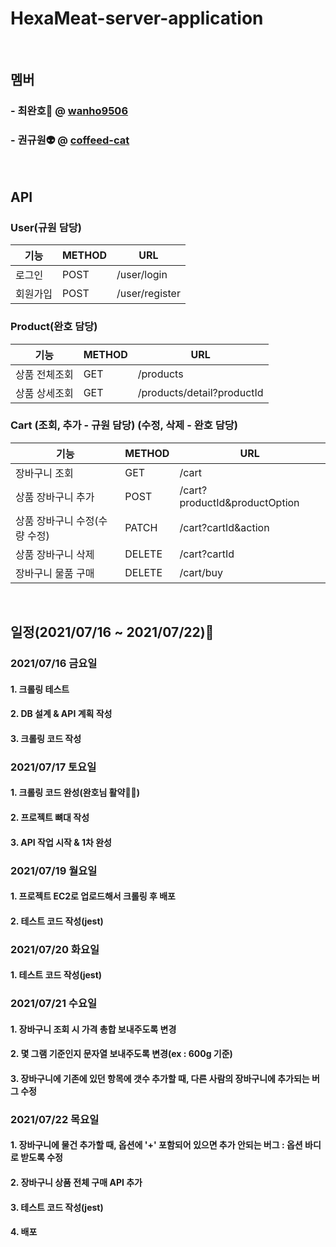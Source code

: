 # HexaMeat-server-application

</br>

## 멤버

### - 최완호🤖 @ [wanho9506](https://github.com/wanho9506)

### - 권규원👽 @ [coffeed-cat](https://github.com/coffeed-cat)

</br>

## API

### User(규원 담당)
| 기능 | METHOD | URL |
|------|------|------|
|로그인|POST|/user/login|
|회원가입|POST|/user/register|

### Product(완호 담당)
| 기능 | METHOD | URL |
|------|------|------|
|상품 전체조회|GET|/products|
|상품 상세조회|GET|/products/detail?productId|

### Cart (조회, 추가 - 규원 담당) (수정, 삭제 - 완호 담당)
| 기능 | METHOD | URL |
|------|------|------|
|장바구니 조회|GET|/cart|
|상품 장바구니 추가|POST|/cart?productId&productOption|
|상품 장바구니 수정(수량 수정)|PATCH|/cart?cartId&action|
|상품 장바구니 삭제|DELETE|/cart?cartId|
|장바구니 물품 구매|DELETE|/cart/buy|


</br>

## 일정(2021/07/16 ~ 2021/07/22)📆

### 2021/07/16 금요일

#### 1. 크롤링 테스트

#### 2. DB 설계 & API 계획 작성

#### 3. 크롤링 코드 작성

### 2021/07/17 토요일

#### 1. 크롤링 코드 완성(완호님 활약🦾😸)

#### 2. 프로젝트 뼈대 작성

#### 3. API 작업 시작 & 1차 완성

### 2021/07/19 월요일

#### 1. 프로젝트 EC2로 업로드해서 크롤링 후 배포

#### 2. 테스트 코드 작성(jest)

### 2021/07/20 화요일

#### 1. 테스트 코드 작성(jest)

### 2021/07/21 수요일

#### 1. 장바구니 조회 시 가격 총합 보내주도록 변경

#### 2. 몇 그램 기준인지 문자열 보내주도록 변경(ex : 600g 기준)

#### 3. 장바구니에 기존에 있던 항목에 갯수 추가할 때, 다른 사람의 장바구니에 추가되는 버그 수정

### 2021/07/22 목요일

#### 1. 장바구니에 물건 추가할 때, 옵션에 '+' 포함되어 있으면 추가 안되는 버그 : 옵션 바디로 받도록 수정

#### 2. 장바구니 상품 전체 구매 API 추가

#### 3. 테스트 코드 작성(jest)

#### 4. 배포

